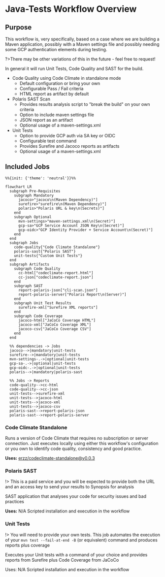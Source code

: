 # Java-Tests Workflow Overview <!-- {docsify-ignore-all} -->

## Purpose

This workflow is, very specifically, based on a case where we are building a Maven application, possibly with a Maven settings file and possibly needing some GCP authentication elements during testing.

?>There may be other variations of this in the future - feel free to request!

In general it will run Unit Tests, Code Quality and SAST for the build.

- Code Quality using Code Climate in standalone mode
  - Default configuration or bring your own
  - Configurable Pass / Fail criteria
  - HTML report as artifact by default
- Polaris SAST Scan
  - Provides results analysis script to "break the build" on your own criteria
  - Option to include maven settings file
  - JSON report as an artifact
  - Optional usage of a maven-settings.xml
- Unit Tests
  - Option to provide GCP auth via SA key or OIDC
  - Configurable test command
  - Provides Surefire and Jacoco reports as artifacts
  - Optional usage of a maven-settings.xml

## Included Jobs

```mermaid
%%{init: {'theme': 'neutral'}}%%

flowchart LR
  subgraph Pre-Requisites
    subgraph Mandatory
      jacoco>"jacoco\n(Maven Dependency)"]
      surefire>"surefire\n(Maven Dependency)"]
      polaris>"Polaris URL & key\n(Secrets)"]
    end
    subgraph Optional
      mvn-settings>"maven-settings.xml\n(Secret)"]
      gcp-sa>"GCP Service Account JSON Key\n(Secret)"]
      gcp-oidc>"GCP Identity Provider + Service Account\n(Secret)"]
    end
  end
  subgraph Jobs
    code-quality{"Code Climate Standalone"}
    polaris-sast{"Polaris SAST"}
    unit-tests{"Custom Unit Tests"}
  end
  subgraph Artifacts
    subgraph Code Quality
      cc-html["codeclimate-report.html"]
      cc-json["codeclimate-report.json"]
    end
    subgraph SAST
      report-polaris-json["cli-scan.json"]
      report-polaris-server["Polaris Report\n(Server)"]
    end
    subgraph Unit Test Results
      surefire-xml["Surefire XML reports"]
    end
    subgraph Code Coverage
      jacoco-html["JaCoCo Coverage HTML"]
      jacoco-xml["JaCoCo Coverage XML"]
      jacoco-csv["JaCoCo Coverage CSV"]
    end
  end

  %% dependencies -> Jobs
  jacoco-->|mandatory|unit-tests
  surefire-->|mandatory|unit-tests
  mvn-settings-.->|optional|unit-tests
  gcp-sa-.->|optional|unit-tests
  gcp-oidc-.->|optional|unit-tests
  polaris-->|mandatory|polaris-sast

  %% Jobs -> Reports
  code-quality-->cc-html
  code-quality-->cc-json
  unit-tests-->surefire-xml
  unit-tests-->jacoco-html
  unit-tests-->jacoco-xml
  unit-tests-->jacoco-csv
  polaris-sast-->report-polaris-json
  polaris-sast-->report-polaris-server
```

### Code Climate Standalone

Runs a version of Code Climate that requires no subscription or server connection. Just executes locally using either this workflow's configuration or you own to identify code quality, consistency and good practice.

**Uses:** [erzz/codeclimate-standalone@v0.0.3](https://github.com/erzz/codeclimate-standalone)

### Polaris SAST

!> This is a paid service and you will be expected to provide both the URL and an access key to send your results to Synopsis for analysis

SAST application that analyses your code for security issues and bad practices

**Uses:** N/A Scripted installation and execution in the workflow

### Unit Tests

!> You will need to provide your own tests. This job automates the execution of your `mvn test --fail-at-end -B` (or equivalent) command and produces reports plus coverage

Executes your Unit tests with a command of your choice and provides reports from Surefire plus Code Coverage from JaCoCo

Uses: N/A Scripted installation and execution in the workflow